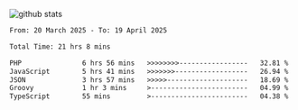 
![github stats](https://github-readme-stats.vercel.app/api?username=realmahd1&show_icons=true&theme=codeSTACKr&hide_rank=true&count_private=true)

<!--START_SECTION:waka-->

```txt
From: 20 March 2025 - To: 19 April 2025

Total Time: 21 hrs 8 mins

PHP               6 hrs 56 mins   >>>>>>>>-----------------   32.81 %
JavaScript        5 hrs 41 mins   >>>>>>>------------------   26.94 %
JSON              3 hrs 57 mins   >>>>>--------------------   18.69 %
Groovy            1 hr 3 mins     >------------------------   04.99 %
TypeScript        55 mins         >------------------------   04.38 %
```

<!--END_SECTION:waka-->
